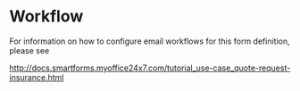 Workflow
=========
For information on how to configure email workflows for this form definition, please see 

http://docs.smartforms.myoffice24x7.com/tutorial_use-case_quote-request-insurance.html